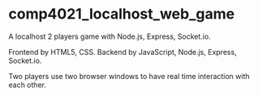 # comp4021_localhost_web_game
A localhost 2 players game with Node.js, Express, Socket.io.

Frontend by HTML5, CSS. Backend by JavaScript, Node.js, Express, Socket.io.

Two players use two browser windows to have real time interaction with each other.

